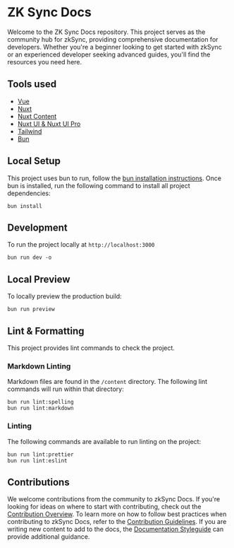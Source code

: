 # ZK Sync Docs

Welcome to the ZK Sync Docs repository. This project serves as the community hub for zkSync, providing comprehensive
documentation for developers. Whether you're a beginner looking to get started with zkSync or an experienced developer
seeking advanced guides, you'll find the resources you need here.

## Tools used

- [Vue](https://vuejs.org/)
- [Nuxt](https://nuxt.com/)
- [Nuxt Content](https://content.nuxt.com/)
- [Nuxt UI & Nuxt UI Pro](https://ui.nuxt.com/)
- [Tailwind](https://tailwindcss.com/)
- [Bun](https://bun.sh/)

## Local Setup

This project uses bun to run, follow the [bun installation instructions](https://bun.sh/docs/installation). Once bun is
installed, run the following command to install all project dependencies:

```shell
bun install
```

## Development

To run the project locally at `http://localhost:3000`

```shell
bun run dev -o
```

## Local Preview

To locally preview the production build:

```shell
bun run preview
```

## Lint & Formatting

This project provides lint commands to check the project.

### Markdown Linting

Markdown files are found in the `/content` directory. The following lint commands will run within that directory:

```shell
bun run lint:spelling
bun run lint:markdown
```

### Linting

The following commands are available to run linting on the project:

```shell
bun run lint:prettier
bun run lint:eslint
```

## Contributions

We welcome contributions from the community to zkSync Docs.
If you're looking for ideas on where to start with contributing, check out the [Contribution Overview](./content/90.contributing-to-documentation/10.index.md).
To learn more on how to follow best practices when contributing to zkSync Docs,
refer to the [Contribution Guidelines](./content/90.contributing-to-documentation/20.contribution-guidelines.md).
If you are writing new content to add to the docs, the [Documentation Styleguide](./content/90.contributing-to-documentation/30.documentation-styleguide.md)
can provide additional guidance.
